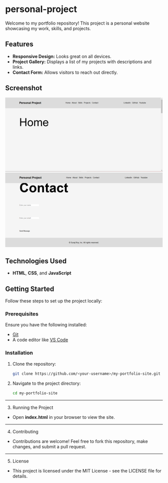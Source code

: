 # personal-project

Welcome to my portfolio repository! This project is a personal website showcasing my work, skills, and projects.

## Features
- **Responsive Design:** Looks great on all devices.
- **Project Gallery:** Displays a list of my projects with descriptions and links.
- **Contact Form:** Allows visitors to reach out directly.

## Screenshot
![Project Screenshot](image-1.png)
![Project Screenshot](image.png)

## Technologies Used
- **HTML**, **CSS**, and **JavaScript**

## Getting Started
Follow these steps to set up the project locally:

### Prerequisites
Ensure you have the following installed:
- [Git](https://git-scm.com/)
- A code editor like [VS Code](https://code.visualstudio.com/)

### Installation
1. Clone the repository:
   ```bash
   git clone https://github.com/<your-username>/my-portfolio-site.git

2. Navigate to the project directory:
    ```bash
    cd my-portfolio-site

--- 
3. Running the Project
- Open **index.html** in your browser to view the site.
---
4. Contributing
- Contributions are welcome! Feel free to fork this repository, make changes, and submit a pull request.
---
5. License
- This project is licensed under the MIT License - see the LICENSE file for details.
